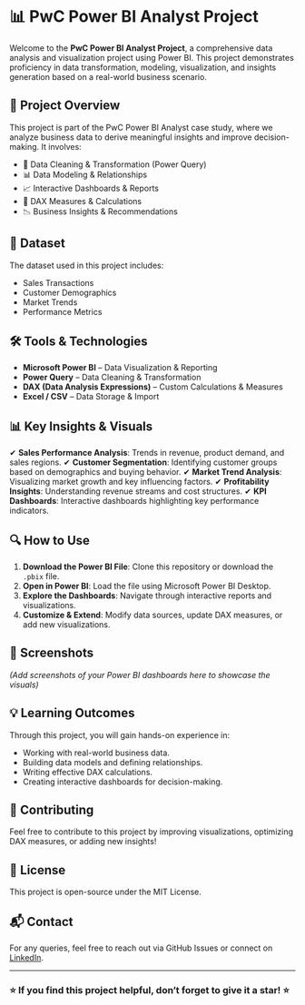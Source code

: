 # 📊 PwC Power BI Analyst Project

Welcome to the **PwC Power BI Analyst Project**, a comprehensive data analysis and visualization project using Power BI. This project demonstrates proficiency in data transformation, modeling, visualization, and insights generation based on a real-world business scenario.

## 🚀 Project Overview

This project is part of the PwC Power BI Analyst case study, where we analyze business data to derive meaningful insights and improve decision-making. It involves:

- 📌 Data Cleaning & Transformation (Power Query)
- 📊 Data Modeling & Relationships
- 📈 Interactive Dashboards & Reports
- 📎 DAX Measures & Calculations
- 📉 Business Insights & Recommendations

## 📂 Dataset

The dataset used in this project includes:
- Sales Transactions
- Customer Demographics
- Market Trends
- Performance Metrics

## 🛠 Tools & Technologies

- **Microsoft Power BI** – Data Visualization & Reporting
- **Power Query** – Data Cleaning & Transformation
- **DAX (Data Analysis Expressions)** – Custom Calculations & Measures
- **Excel / CSV** – Data Storage & Import

## 📊 Key Insights & Visuals

✔ **Sales Performance Analysis**: Trends in revenue, product demand, and sales regions.
✔ **Customer Segmentation**: Identifying customer groups based on demographics and buying behavior.
✔ **Market Trend Analysis**: Visualizing market growth and key influencing factors.
✔ **Profitability Insights**: Understanding revenue streams and cost structures.
✔ **KPI Dashboards**: Interactive dashboards highlighting key performance indicators.

## 🔍 How to Use

1. **Download the Power BI File**: Clone this repository or download the `.pbix` file.
2. **Open in Power BI**: Load the file using Microsoft Power BI Desktop.
3. **Explore the Dashboards**: Navigate through interactive reports and visualizations.
4. **Customize & Extend**: Modify data sources, update DAX measures, or add new visualizations.

## 📸 Screenshots
_(Add screenshots of your Power BI dashboards here to showcase the visuals)_

## 💡 Learning Outcomes

Through this project, you will gain hands-on experience in:
- Working with real-world business data.
- Building data models and defining relationships.
- Writing effective DAX calculations.
- Creating interactive dashboards for decision-making.

## 🤝 Contributing
Feel free to contribute to this project by improving visualizations, optimizing DAX measures, or adding new insights!

## 📜 License
This project is open-source under the MIT License.

## 📬 Contact
For any queries, feel free to reach out via GitHub Issues or connect on [LinkedIn](#).

---
### ⭐ If you find this project helpful, don’t forget to give it a star! ⭐

